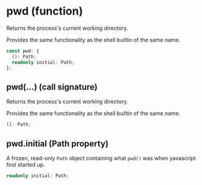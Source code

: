 <!-- INPUT:
/**
 * Returns the process's current working directory.
 *
 * Provides the same functionality as the shell builtin of the same name.
 */
declare const pwd: {
  /**
   * Returns the process's current working directory.
   *
   * Provides the same functionality as the shell builtin of the same name.
   */
  (): Path;

  /**
   * A frozen, read-only `Path` object containing what `pwd()` was when
   * yavascript first started up.
   */
  readonly initial: Path;
};

-->
# pwd (function)

Returns the process's current working directory.

Provides the same functionality as the shell builtin of the same name.

```ts
const pwd: {
  (): Path;
  readonly initial: Path;
};
```

## pwd(...) (call signature)

Returns the process's current working directory.

Provides the same functionality as the shell builtin of the same name.

```ts
(): Path;
```

## pwd.initial (Path property)

A frozen, read-only `Path` object containing what `pwd()` was when
yavascript first started up.

```ts
readonly initial: Path;
```

<!-- OUTPUT.frontmatter:
null
-->
<!-- OUTPUT.warnings:
[]
-->
